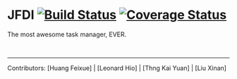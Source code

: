 # JFDI [![Build Status](https://travis-ci.org/cs2103jan2016-w13-4j/main.svg?branch=master)](https://travis-ci.org/cs2103jan2016-w13-4j/main) [![Coverage Status](https://coveralls.io/repos/github/cs2103jan2016-w13-4j/main/badge.svg?branch=master)](https://coveralls.io/github/cs2103jan2016-w13-4j/main?branch=master)
The most awesome task manager, EVER.

<br>
<hr>
Contributors: [Huang Feixue] | [Leonard Hio] | [Thng Kai Yuan] | [Liu Xinan]

[Huang Feixue]: https://github.com/SherryFX
[Leonard Hio]: https://github.com/leonardhml
[Thng Kai Yuan]: https://github.com/thngkaiyuan
[Liu Xinan]: https://github.com/xinan
